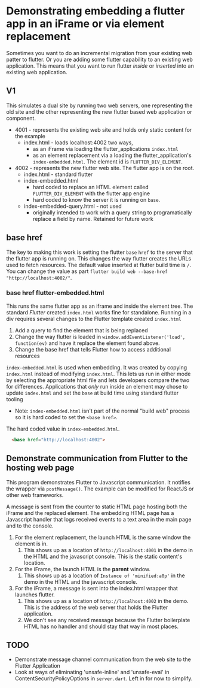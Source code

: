 # Demonstrating embedding a flutter app in an iFrame or via element replacement

Sometimes you want to do an incremental migration from your existing web patter to flutter.
Or you are adding some flutter capability to an existing web application.
This means that you want to run flutter _inside_ or _inserted_ into an existing web application.

## V1

This simulates a dual site by running two web servers, one representing the old site and the other representing the new flutter based web application or component.

* 4001 - represents the existing web site and holds only static content for the example
  * index.html - loads localhost:4002 two ways,
    * as an iFrame via loading the flutter_applications `index.html`
    * as an element replacement via a loading the flutter_application's `index-embedded.html`.  The element id is `FLUTTER_DIV_ELEMENT`.
* 4002 - represents the new flutter web site. The flutter app is on the root.
  * index.html - standard flutter
  * index-embedded.html
    * hard coded to replace an HTML element called `FLUTTER_DIV_ELEMENT` with the flutter app engine
    * hard coded to know the server it is running on `base`.
  * index-embedded-query.html - not used
    * originally intended to work with a query string to programatically replace a field by name. Retained for future work

## base href

The key to making this work is setting the flutter `base` `href` to the server that the flutter app is running on.
This changes the way flutter creates the URLs used to fetch resources.  The default value inserted at flutter build time is `/`.
You can change the value as part `flutter build web --base-href "http://localhost:4002/"`.

### base href flutter-embedded.html

This runs the same flutter app as an iframe and inside the element tree.
The standard _Flutter_ created `index.html` works fine for standalone.
Running in a div requires several changes to the Flutter template created `index.html`

1. Add a query to find the element that is being replaced
1. Change the way flutter is loaded in `window.addEventListener('load', function(ev)` and have it replace the element found above.
1. Change the base href that tells Flutter how to access additional resources

`index-embedded.html` is used when embedding.  It was created by copying `index.html` instead of modifying `index.html`.
This lets us run in either mode by selecting the appropriate html file and lets developers compare the two for differences.
Applications that _only_ run inside an element may chose to update `index.html` and set the `base` at build time using standard flutter tooling

* Note: `index-embedded.html` isn't part of the normal "build web" process so it is hard coded to set the `<base href>`.

The hard coded value in `index-embedded.html`.

```html
  <base href="http://localhost:4002">
```

## Demonstrate communication from Flutter to the hosting web page

This program demonstrates Flutter to Javascript communication. It notifies the wrapper via `postMessage()`. The example can be modified for ReactJS or other web frameworks.

A message is sent from the counter to static HTML page hosting both the iFrame and the replaced element.  The embedding HTML page has a Javascript handler that logs received events to a text area in the main page and to the console.

1. For the element replacement, the launch HTML is the same window the element is in.
   1. This shows up as a location of `http://localhost:4001` in the demo in the HTML and the javascript console. This is the static content's location.
1. For the iFrame, the launch HTML is the **parent** window.
   1. This shows up as a location of `Instance of 'minified:a0p'` in the demo in the HTML and the javascript console.
1. For the iFrame, a message is sent into the index.html wrapper that launches flutter.
   1. This shows up as a location of `http://localhost:4002` in the demo.  This is the address of the web server that holds the Flutter application.
   2. We don't see any received message because the Flutter boilerplate HTML has no handler and should stay that way in most places.

## TODO

* Demonstrate message channel communication from the web site to the Flutter Application
* Look at ways of eliminating 'unsafe-inline' and 'unsafe-eval' in ContentSecurityPolicyOptions in `server.dart`.  Left in for now to simplify.
